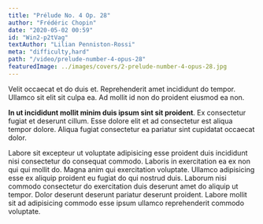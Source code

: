 ```yaml
---
title: "Prélude No. 4 Op. 28"
author: "Frédéric Chopin"
date: "2020-05-02 00:59"
id: "Win2-p2tVag"
textAuthor: "Lilian Penniston-Rossi"
meta: "difficulty,hard"
path: "/video/prelude-number-4-opus-28"
featuredImage: ../images/covers/2-prelude-number-4-opus-28.jpg
---
```


Velit occaecat et do duis et. Reprehenderit amet incididunt do tempor. Ullamco sit elit sit culpa ea. Ad mollit id non do proident eiusmod ea non.

**In ut incididunt mollit minim duis ipsum sint sit proident**. Ex consectetur fugiat et deserunt cillum. Esse dolore elit et ad consectetur est aliqua tempor dolore. Aliqua fugiat consectetur ea pariatur sint cupidatat occaecat dolor.

Labore sit excepteur ut voluptate adipisicing esse proident duis incididunt nisi consectetur do consequat commodo. Laboris in exercitation ea ex non qui qui mollit do. Magna anim qui exercitation voluptate. Ullamco adipisicing esse ex aliquip proident eu fugiat do qui nostrud duis. Laborum nisi commodo consectetur do exercitation duis deserunt amet do aliquip ut tempor. Dolor deserunt deserunt pariatur deserunt proident. Labore mollit sit ad adipisicing commodo esse ipsum ullamco reprehenderit commodo voluptate.
